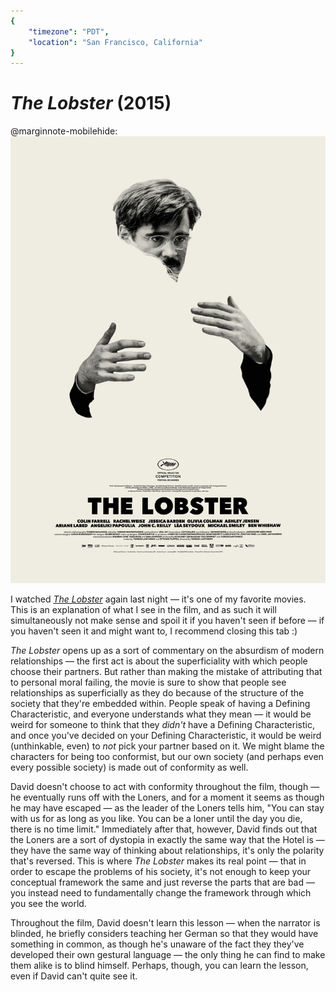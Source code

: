 ```yaml
---
{
	"timezone": "PDT",
	"location": "San Francisco, California"
}
---
```

# *The Lobster* (2015)

@marginnote-mobilehide: <img src="/img/post/the-lobster/the-lobster-poster.jpg" alt="The poster for the movie 'The Lobster', showing a disembodied face and hands in a hug, as though the person being hugged has been airbrushed out"/>

I watched [*The Lobster*](https://en.wikipedia.org/wiki/The_Lobster) again last night — it's one of my favorite movies. This is an explanation of what I see in the film, and as such it will simultaneously not make sense and spoil it if you haven't seen if before — if you haven't seen it and might want to, I recommend closing this tab :)

*The Lobster* opens up as a sort of commentary on the absurdism of modern relationships — the first act is about the superficiality with which people choose their partners. But rather than making the mistake of attributing that to personal moral failing, the movie is sure to show that people see relationships as superficially as they do because of the structure of the society that they're embedded within. People speak of having a Defining Characteristic, and everyone understands what they mean — it would be weird for someone to think that they *didn't* have a Defining Characteristic, and once you've decided on your Defining Characteristic, it would be weird (unthinkable, even) to *not* pick your partner based on it. We might blame the characters for being too conformist, but our own society (and perhaps even every possible society) is made out of conformity as well.

David doesn't choose to act with conformity throughout the film, though — he eventually runs off with the Loners, and for a moment it seems as though he may have escaped — as the leader of the Loners tells him, "You can stay with us for as long as you like. You can be a loner until the day you die, there is no time limit." Immediately after that, however, David finds out that the Loners are a sort of dystopia in exactly the same way that the Hotel is — they have the same way of thinking about relationships, it's only the polarity that's reversed. This is where *The Lobster* makes its real point — that in order to escape the problems of his society, it's not enough to keep your conceptual framework the same and just reverse the parts that are bad — you instead need to fundamentally change the framework through which you see the world.

Throughout the film, David doesn't learn this lesson — when the narrator is blinded, he briefly considers teaching her German so that they would have something in common, as though he's unaware of the fact they they've developed their own gestural language — the only thing he can find to make them alike is to blind himself. Perhaps, though, you can learn the lesson, even if David can't quite see it.
